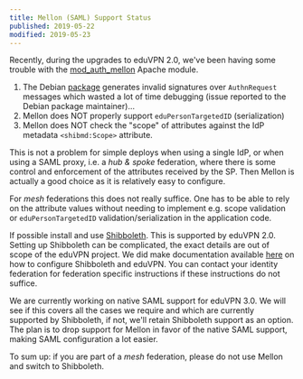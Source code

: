 ```yaml
---
title: Mellon (SAML) Support Status
published: 2019-05-22
modified: 2019-05-23
---
```


Recently, during the upgrades to eduVPN 2.0, we've been having some trouble 
with the [mod_auth_mellon](https://github.com/UNINETT/mod_auth_mellon) Apache
module.

1. The Debian 
   [package](https://packages.debian.org/stretch-backports/libapache2-mod-auth-mellon) 
   generates invalid signatures over `AuthnRequest` messages which wasted a lot
   of time debugging (issue reported to the Debian package maintainer)...
2. Mellon does NOT properly support `eduPersonTargetedID` (serialization)
3. Mellon does NOT check the "scope" of attributes against the IdP metadata 
   `<shibmd:Scope>` attribute.

This is not a problem for simple deploys when using a single IdP, or when using
a SAML proxy, i.e. a _hub & spoke_ federation, where there is some control and 
enforcement of the attributes received by the SP. Then Mellon is actually a 
good choice as it is relatively easy to configure.

For _mesh_ federations this does not really suffice. One has to be able to rely 
on the attribute values without needing to implement e.g. scope validation or 
`eduPersonTargetedID` validation/serialization in the application code. 

If possible install and use 
[Shibboleth](https://www.shibboleth.net/products/service-provider/). This is
supported by eduVPN 2.0. Setting up Shibboleth can be complicated, the 
exact details are out of scope of the eduVPN project. We did make documentation 
available 
[here](https://github.com/eduvpn/documentation/blob/v2/SHIBBOLETH_SP.md) on 
how to configure Shibboleth and eduVPN. You can contact your identity 
federation for federation specific instructions if these instructions do not 
suffice.

We are currently working on native SAML support for eduVPN 3.0. We will see if 
this covers all the cases we require and which are currently supported by 
Shibboleth, if not, we'll retain Shibboleth support as an option. The plan is 
to drop support for Mellon in favor of the native SAML support, making SAML 
configuration a lot easier.

To sum up: if you are part of a _mesh_ federation, please do not use Mellon and
switch to Shibboleth.
